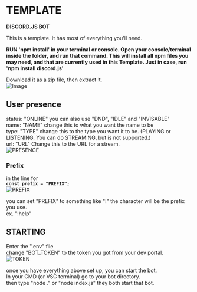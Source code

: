 # TEMPLATE
 **DISCORD.JS BOT**  
 
 This is a template. It has most of everything you'll need.  
  
**RUN 'npm install' in your terminal or console. Open your console/terminal inside the folder, and run that command. This will install all npm files you may need, and that are currently used in this Template. Just in case, run 'npm install discord.js'**
   
 Download it as a zip file, then extract it.  
 ![Image](https://i.imgur.com/USHw3mY.png)
 
## User presence
 status: "ONLINE" you can also use "DND", "IDLE" and "INVISABLE"  
 name: "NAME" change this to what you want the name to be  
 type: "TYPE" change this to the type you want it to be. (PLAYING or LISTENING. You can do STREAMING, but is not supported.)  
 url: "URL" Change this to the URL for a stream.   
 ![PRESENCE](https://i.imgur.com/W3kdvTn.png)
 
 ### Prefix
  in the line for   
  **`const prefix = "PREFIX";`**   
  ![PREFIX](https://i.imgur.com/aPfKAaJ.png)  

  you can set "PREFIX" to something like "!" the character will be the prefix you use.  
  ex. "!help"

## STARTING
 Enter the ".env" file  
 change "BOT_TOKEN" to the token you got from your dev portal.  
 ![TOKEN](https://i.imgur.com/m4zzuzc.png)

 once you have everything above set up, you can start the bot.  
 In your CMD (or VSC terminal) go to your bot directory.  
 then type "node ." or "node index.js" they both start that bot.
